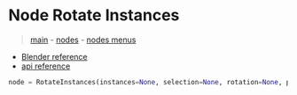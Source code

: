 # Node Rotate Instances

> [main](../structure.md) - [nodes](nodes.md) - [nodes menus](nodes_menus.md)

- [Blender reference](https://docs.blender.org/manual/en/latest/modeling/geometry_nodes/instances/rotate_instances.html)
 - [api reference]({node.blender_python_ref})

```python
node = RotateInstances(instances=None, selection=None, rotation=None, pivot_point=None, local_space=None)```
